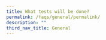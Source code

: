 ```yaml
---
title: What tests will be done?
permalink: /faqs/general/permalink/
description: ""
third_nav_title: General
---
```

